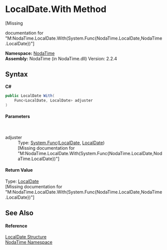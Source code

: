 # LocalDate.With Method 
 

\[Missing <summary> documentation for "M:NodaTime.LocalDate.With(System.Func{NodaTime.LocalDate,NodaTime.LocalDate})"\]

**Namespace:**&nbsp;<a href="N_NodaTime">NodaTime</a><br />**Assembly:**&nbsp;NodaTime (in NodaTime.dll) Version: 2.2.4

## Syntax

**C#**<br />
``` C#
public LocalDate With(
	Func<LocalDate, LocalDate> adjuster
)
```


#### Parameters
&nbsp;<dl><dt>adjuster</dt><dd>Type: <a href="http://msdn2.microsoft.com/en-us/library/bb549151" target="_blank">System.Func</a>(<a href="T_NodaTime_LocalDate">LocalDate</a>, <a href="T_NodaTime_LocalDate">LocalDate</a>)<br />\[Missing <param name="adjuster"/> documentation for "M:NodaTime.LocalDate.With(System.Func{NodaTime.LocalDate,NodaTime.LocalDate})"\]</dd></dl>

#### Return Value
Type: <a href="T_NodaTime_LocalDate">LocalDate</a><br />\[Missing <returns> documentation for "M:NodaTime.LocalDate.With(System.Func{NodaTime.LocalDate,NodaTime.LocalDate})"\]

## See Also


#### Reference
<a href="T_NodaTime_LocalDate">LocalDate Structure</a><br /><a href="N_NodaTime">NodaTime Namespace</a><br />